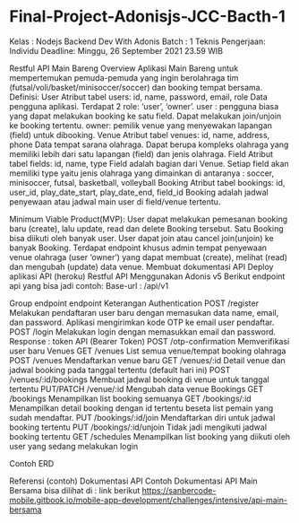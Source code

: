# Final-Project-Adonisjs-JCC-Bacth-1
Kelas : Nodejs Backend Dev With Adonis 
Batch : 1
Teknis Pengerjaan: Individu
Deadline: Minggu, 26 September 2021 23.59 WIB

Restful API Main Bareng 
Overview
Aplikasi Main Bareng untuk mempertemukan pemuda-pemuda yang ingin berolahraga tim (futsal/voli/basket/minisoccer/soccer) dan booking tempat bersama. 
Definisi: 
User
Atribut tabel users: id, name, password, email, role
Data pengguna aplikasi. Terdapat 2 role: ‘user’, ‘owner’. 
user : pengguna biasa yang dapat melakukan booking ke satu field. Dapat melakukan join/unjoin ke booking tertentu.
owner: pemilik venue yang menyewakan lapangan (field) untuk dibooking.
Venue
Atribut tabel venues: id, name, address, phone
Data tempat sarana olahraga. Dapat berupa kompleks olahraga yang memiliki lebih dari satu lapangan (field) dan jenis olahraga. 
Field
Atribut tabel fields: id, name, type
Field adalah bagian dari Venue. Setiap field akan memiliki type yaitu jenis olahraga yang dimainkan di antaranya : soccer, minisoccer, futsal, basketball, volleyball 
Booking
Atribut tabel bookings: id, user_id, play_date_start, play_date_end, field_id
Booking adalah jadwal penyewaan atau jadwal main user di field/venue tertentu.


 
Minimum Viable Product(MVP): 
User dapat melakukan pemesanan booking baru (create), lalu update, read dan delete Booking tersebut.  Satu Booking bisa diikuti oleh banyak user.
User dapat join atau cancel join(unjoin) ke banyak Booking.
Terdapat endpoint khusus admin tempat penyewaan venue olahraga (user ‘owner’) yang dapat membuat (create), melihat (read) dan mengubah (update) data venue. 
Membuat dokumentasi API
Deploy aplikasi API (heroku)
Restful API
Menggunakan Adonis v5
Berikut endpoint api yang bisa jadi contoh: 
Base-url : /api/v1


Group endpoint
endpoint
Keterangan
Authentication
POST /register
Melakukan pendaftaran user baru dengan memasukan data name, email, dan password. Aplikasi mengirimkan kode OTP ke email user pendaftar.
POST /login
Melakukan login dengan memasukkan email dan password. Response : token API (Bearer Token)
POST /otp-confirmation
Memverifikasi user baru
Venues
GET /venues
List semua venue/tempat booking olahraga
POST /venues
Mendaftarkan venue baru
GET /venues/:id
Detail venue dan jadwal booking pada tanggal tertentu (default hari ini)
POST /venues/:id/bookings
Membuat jadwal booking di venue untuk tanggal tertentu 
PUT/PATCH
/venue/:id
Mengubah data venue
Bookings
GET /bookings
Menampilkan list booking semuanya
GET /bookings/:id
Menampilkan detail booking dengan id tertentu beseta list pemain yang sudah mendaftar.
PUT /bookings/:id/join
Mendaftarkan diri untuk jadwal booking tertentu
PUT /bookings/:id/unjoin
Tidak jadi mengikuti jadwal booking tertentu
GET /schedules
Menampilkan list booking yang diikuti oleh user yang sedang melakukan login

Contoh ERD

Referensi (contoh) Dokumentasi API
Contoh Dokumentasi API Main Bersama bisa dilihat di : link berikut https://sanbercode-mobile.gitbook.io/mobile-app-development/challenges/intensive/api-main-bersama

